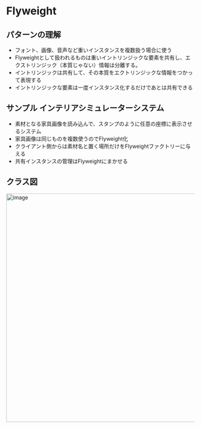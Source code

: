 # Flyweight
## パターンの理解
- フォント、画像、音声など重いインスタンスを複数扱う場合に使う
- Flyweightとして扱われるものは重いイントリンジックな要素を共有し、エクストリンジック（本質じゃない）情報は分離する。
- イントリンジックは共有して、その本質をエクトリンジックな情報をつかって表現する
- イントリンジックな要素は一度インスタンス化するだけであとは共有できる

## サンプル インテリアシミュレーターシステム
- 素材となる家具画像を読み込んで、スタンプのように任意の座標に表示させるシステム
- 家具画像は同じものを複数使うのでFlyweight化
- クライアント側からは素材名と置く場所だけをFlyweightファクトリーに与える
- 共有インスタンスの管理はFlyweightにまかせる

## クラス図
<img width="611" alt="image" src="https://github.com/user-attachments/assets/229cc978-b612-4308-a65f-de6fed506502" />
